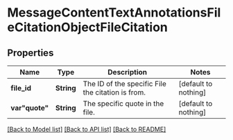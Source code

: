 # MessageContentTextAnnotationsFileCitationObjectFileCitation


## Properties
Name | Type | Description | Notes
------------ | ------------- | ------------- | -------------
**file_id** | **String** | The ID of the specific File the citation is from. | [default to nothing]
**var&quot;quote&quot;** | **String** | The specific quote in the file. | [default to nothing]


[[Back to Model list]](../README.md#models) [[Back to API list]](../README.md#api-endpoints) [[Back to README]](../README.md)


